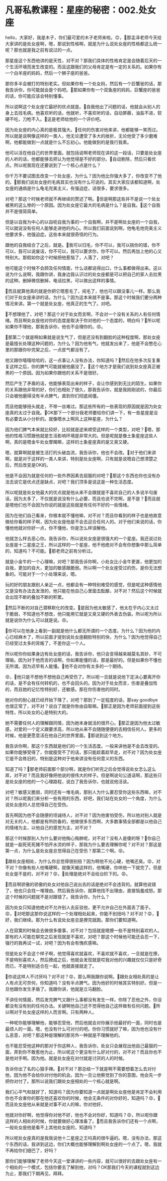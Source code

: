 # 凡哥私教课程：星座的秘密：002.处女座

hello，大家好，我是木子，你们最可爱的木子老师来啦。😊，🎼那孟泽老师今天给大家讲的是处女座啊，嗯，那说到性格啊，就是为什么说处女座的性格都这么统一呢？那也就是我之前有说过的一点。

那星座这个东西他讲的是天性，对不对？那我们具体的性格肯定是会随着后天的一个生活环境而发生改变的。而且这跟我们的父母肯定是有一定的关系的。如果你有一个白羊座的妈妈，然后一个狮子座的爸爸。

那你多半会被打的特别老实。但如果你有一个处女妈，然后有一个巨蟹爸的话，那我告诉你，你可能就会是个妈吧。🎼那如果你有一个双鱼座的妈妈，巨蟹座的爸爸的话，你可能应该会特别懂事。

所以说啊这个处女座它最好的优点就是。🎼自我他出了问题的话，他就会从别人的身上去找毛病。他喜欢听的话，他就听，不喜欢听的话，自动屏蔽，油盐不进，软硬不吃，刀枪不入。🎼这是老师给他的一个评价吧。

因为处女座的内心真的是极其强大。🎼任何的伤害对他来讲，他都能够一笑而过。所以就是说啊像这样的一类人，他无论遭受了多大的挫折，无论他受了多少磨难啊，他都能做到一点就是什么不忘初心。他能做到的是我行我素。

他可以活在他自己的世界里面。就包括说啊老师现在讲的这一段话，只要是处女座的人听的话，他都能够去把认为他觉得是不好的部分。🎼自动剔除，然后只看优点。所以呢我现在还要说到了一个核心点是什么？

你千万不要试图去改变一个处女座，为什么？因为他比你强大多了，你改变不了他的。🎼那我们说处女座的毛病其实也没有什么可说的。其实大家应该都知道啊，处女座的通病是什么龟毛完美主义，有强迫症，话很多，要求很多。

对吧？那这个时候老师就不再继续的赘述了啊。🎼但是啊那这些并不是说一个处女被黑的这么惨的一个原因。因为处女座它最大的毛病是什么？是自我。🎼这个自我并不是很简简单。

但是以自我为中心的以自呃自我为事的一个自我啊，并不是啊处女座的一个自我，可以就说没有任何人能够走进他的内心。所以我们前面说到啊，他龟毛他完美主义他要求多，他强迫症。这些本来就很奇怪的行为。

跟他的自我结合了之后，就是。🎼我可以归毛，你不可以，我可以挑你的错，你不可以，我可以说废话，你不可以，我可以要求你，你不可以。然后再加上他的心又特别大。那假如你这个时候把他惹恼了，人落了，对吧？

他可能这个时候不会顾及任何情面，什么话都说得出口，什么事都做得出来。这以说为什么说啊，我跟你讲，我身边我认识过的处女座都是可以把自己的家人去拉黑的这种。删掉微信删掉，电话拉黑，可以做出这样的事情。

🎼而且就算他真的就是你把它嗯惹毛了，闹毛了，他也可以跟没事儿一样。那么我们对于处女座来讲的话，为什么？因为这本来就不是事。那这个时候我们要分两种情况来讲。第一个就是处女座，他真正的生气了。对吧。

🎼不想理他了，对吧？那这个对于处女而言啊，不会对一个没有关系的人有任何情绪。而且啊处女座他对你的态度是取决于你对他的一个态度的，明白吗？🎼所以呢如果你不理他，那我告诉你，他也不会理你的。😡。

🎼那第二个就是啊如果就是说生气了，但是还没有到翻脸的这种程度啊，那处女座是最擅长处理这种问题的，为什么？因为他有气，他就发出来了，他是不会憋在心里的那跟你吵完架之后，一点皮气都没有了。

他又跟你嘻嘻哈哈的，这一点事让人没有办法，你知道吗？🎼然后在他多次反复重复这样之后，你的脾气可能就被他磨没了。🎼这个地方才是我们说到处女座真正被黑的一个原因。因为如果你跟他的关系不是很好。

然后产生了矛盾的话，他能够表现出来的样子，会让你感到到无比的陌生。如果你的关系跟他非常的好，你们也相处了很久，那我告诉你，就是我刚刚说的，你最后只会被他磨得没有半点脾气，直到你们彻底闹僵。

而且他能够扭头就走，不带一丝难过。那这些所有的一些表现的原因就是因为处女座真的太过于自我。🎼OK那下一个部分我老师要给你们讲一下，有一些星座是没有必要去从小分析的。就像嗯水上啊风上这种星座，为什么？

因为他们脾气本来就比较好，比较就是逆来顺受这样的一个类型，对吧？🎼嗯，那他的性格习惯跟他就是生活影响环境是非常大的。但是呢就是像土象星座这些人啊，真的是嗯金牛处女摩羯嘛，这样的土象星座真的是又臭又硬。

嗯，就算啊就是被生活打的头破血流，我告诉你，他也不会改。🎼对于他们来讲啊，就是对于这样的一类人来讲，特别是处女座啊，只有就是说嗯自己想清楚之后，然后改变是OK的。

他是不会因为就是任何的一些外界因素去屈服的对吧？🎼那这个东西也你也没有办法去说它是优点还是缺点，对吧？我们顶多是说这是一种生活态度。

所以呢就是处女他最大的优点就是他从来不会跟就是不喜欢自己的人多说半句废话，因为太多了，不仅就是说没有什么必要，而且也说不完啊，是不是？🎼而且就是嗯他们也不会因为你说的就是这些就是有任何不好的一些情绪。

因为在他们自己看来，你根本就不懂他嘛，对不对？而且你看到的样子也是他故意做给你看的样子啊，因为处女座他是不会去迎合任何人的。对于他们来说的话，你懂他他就对你好一点，你不懂他，你是怎么样误解他。

他就怎么样去恶心你。我告诉你，所以说处女座是很强大的一个星座。我还说过处女座是十二星座之王，所以这样的一个星座，他不他绝对不会有你想象中那么简单的，知道吗？不可能。🎼那老师之前有分析过。

就是小金牛的一个心理嘛，对吧？那我告诉你啊，小处女比小金牛更甚，他更加的自我，更加的自大，更加的敏感跟脆弱。所以啊一个处女座受过的伤，是你无法想象的。可能对于一个小处理来说，嗯。

玩的好的朋友跟别人亲近一点，他都会有一种特别难受的感觉，但是呢这种感情他又是没有办法去发泄的，他只能在他自己心里面去酝酿，对不对？然后这个时候就会出现不断的叠加不断的积累。

🎼然后不断的对自己潜移默化的改变。🎼是因为他太敏感了，他太在乎内心又太过于脆弱，不知道也不想改，他只能用它就是又臭又硬的外表去伪装。所以呢为所以就是说你为什么可以就是说。😡。

🎼你可以在他身上看到一副就是他什么都无所谓的一个态度。为什么？因为他的内心已经麻木了，所以前面才提到说处女座翻脸特别的快，为什么？因为他觉得自己已经受过太多的背叛了，不差你这一个人。

所以呢你你如果身边有处女座的话，我告诉你，他只会变得越来越莫名其妙，不可理喻。因为对于他而言的话啊，你如果能懂的话，那是最好的。但是如果你不懂也无所谓。因为迟早有人能懂。🎼他不会对你有太多的一个期待。

😡，🎼他只是不想他不想他自己再受伤了。所以呢一旦就是说他下定决心要离开你的话，是不会有任何转机的，也不会回头的。因为对于处女而言，伤害是叠加性的，而且她的记忆性特别好，还敏感。那在你伤害他的同时。

她对你的耐心就已经开始下降了，对吧？那到了一定程度的话，那say goodbye也很正常了，对不对？说白了就是你咎由自取嘛。🎼那正是因为老师前面提到这些特性，所以处女的心是特别大的。

她不需要任何人的理解跟同情，因为她本身就活的很开心。🎼那正是因为他太过敏感，对爱的一个定义跟要求高，所以他从来不会随随便便的去相信任何人。更多的时候，他是更愿意活在他自己的世界里面。🎼那说到这个地方。

我告诉你啊，那这个东西就是他们的一个生活态度。一般来讲他是不会去改变的。如果你能够受得了，你就瘦受不了的话，那只能趁着趁早走，对不对？因为处女座它是不会练旧的，特别是这种对于他来讲没有任何意义的东西。

知道了吗？🎼那老师前面那个部分啊，就是你们听完之后会觉得说处女怎么这么屌，对不对？而且我好像把他说的很伟大的样子。但是啊说句公道话啊，那这些只是处女座的他的一个心理路程，说白了我告诉你，也就说他活该。

对吧？敏感又脆弱，同时还有一堆毛病，那别人为什么要忍受你这些东西嘛，对不对？所以呢我们来分析一些有用的东西，好吧，我们站在处女的一个角度，为什么说处女座的人总觉得自己在受伤。

首先啊因为他不会随便的坦诚待人，对不对？因为他害怕受伤，所以他对别人就是对无关的人，他都是有所防备的，他做很多东西啊，大多数事情全部都是以他自己的情绪为主，以他自己的感觉为主，对不对？

那这个时候那别人为什么要对他掏心掏肺呢，对不对？没有人是傻的呀？🎼你自己就是一副死死死猪不怕开水烫的样子，那我为什么要去理解你呢？对不对？那这是第一点，为什么是处女座总觉得自己在受伤？那第二个啊。😡。

🎼跟处女座相处，为什么你总觉得很别扭？因为啊他不光心硬，他嘴还臭。😡，对不对？你像有些人他嘴硬啊，就像天蝎这样的，他嘴硬，你哄他一下就完了。但是处女是不是的，对不对？😡，🎼处理是绝对不会给台阶下的。😡。

🎼而且啊骄傲的骄傲的处女对他自己说出去的话是绝对不会违背的。就算他说错了，他也只会找一堆理由。然后我告诉你，就算他找不出理由，直接恼羞成怒。那这个时候的问题就不是对跟错了。我告诉你，为什么？

因为处女只知道他绝对不允许别人去反驳他，更不允许自己在外面丢了面子。😡，🎼对吧那这那你说这样的一个处理相处起来，你能不别扭吗？对不对？😡，🎼好，我们继续。那为什么有说处女座总是撩完就跑。那你们要知道啊。

人在寂寞的时候会去做很多傻事，对不对？包括就是嗯撩一些不是特别喜欢的人。那有的人可能在聊完之后发现就是不喜欢，对吧？那这个时候他可能还会忍一下，强行的我再试一试，对吧？因为有会有愧疚感嘛。

但是处女不会这个样子啊，他觉得喜欢就喜欢，不喜欢就不喜欢，一旦就是在撩，不是特别喜欢人，然后撩成之后，他就会发现就是哎我对他的兴趣就仅仅只是好奇而已，不是特别适合在一起，他就直接就走了。

🎼你说这样人不讨厌吗？对不对？😡，那么啊我跟你说啊。🎼跟处女相处真的是让人有点无可奈何，你知道吗？没有半点脾气。因为他好的时候其实特别好。但是一旦他跟你发生矛盾了。我跟你讲，他就是立马翻脸。

不讲任何情面，然后发完脾气又跟什么事都没有发生一样。你除了忍他之外，你没都没有没有别的任何办法。关键啊他自己还不觉得他自己这样做有任何问题。🎼所以啊对于处女座这样的人而言啊。只有两种人。

一种呢你能够理解他，能够忍受他，然后他就会对你展示他最好的一面，同时也是最烦人的一面。嗯，也没有什么可对付的吧。你你习惯就好了嘛，因为他也没有什么恶意，对吧？那这种是理解的那另外一种就是不理解他的。

也不能忍受他这种的那对于你这种人，我告诉你，处女只会展现出他自己最狠的一面，弄到你不敢惹他为止，所以呢这个更没有什么好对付的，对不对？而且你也不是他对手啊。因为他。就是处女座在对付就是讨厌的人的时候。

告诉你出了名的心狠手辣。🎼对不对？那总结一下就是啊不需要想着怎么去对付他，因为他不会给你对付他的机会。因为一旦让他察觉到了你的意图，他会先一步把你对付了。那所以说我们跟处女座相处的一个核心就是啊。

我们心平气和就好了，知道吗？因为你要知道一点就是啊处女座他是肯定不会利用你也不会害你的那在他还喜欢你的时候，他会无条件的对你好的，知道吗？😡，🎼而且处女座他从来就是对事不对人的嘛，你对他好。

他就对你好啊，他觉得你对他不好，他也不会对你好，知道吗？😡，所以呢你跟这样的人相处的时候，你就要做好心理准备了。🎼而且我告诉你们还有一个点啊，一般处女座他是看不上其他处女座的，知道吗？

所以呢处女座真的是我我说他十二星座之王吗真的很牛逼的。嗯，没有办法，那这个东西的话，我讲到这边，你们大概也能够理解到啊处女座的一个点了。嗯，我就不再给你们细巴了，好吗？

那你们能够理解了老师今天这一堂课讲的一些内容，就可以很好的去跟处女座有一个相处的一个模式，包括你要去了解到他，对吗？OK那我们今天的课程就到这边为止，那我们下期再见，拜拜。

